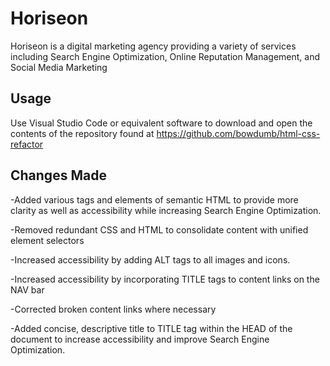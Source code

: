 # Horiseon

Horiseon is a digital marketing agency providing a variety of services including Search Engine Optimization, Online Reputation Management, and Social Media Marketing

## Usage

Use Visual Studio Code or equivalent software to download and open the contents of the repository found at https://github.com/bowdumb/html-css-refactor

## Changes Made

-Added various tags and elements of semantic HTML to provide more clarity as well as accessibility while increasing Search Engine Optimization.

-Removed redundant CSS  and HTML to consolidate content with unified element selectors

-Increased accessibility by adding ALT tags to all images and icons.

-Increased accessibility by incorporating TITLE tags to content links on the NAV bar

-Corrected broken content links where necessary

-Added concise, descriptive title to TITLE tag within the HEAD of the document to increase accessibility and improve Search Engine Optimization.